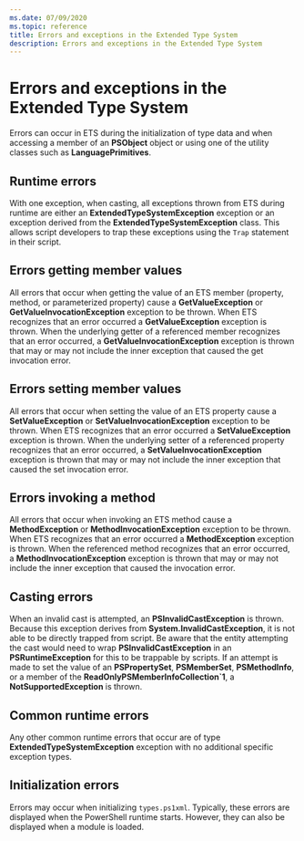 ```yaml
---
ms.date: 07/09/2020
ms.topic: reference
title: Errors and exceptions in the Extended Type System
description: Errors and exceptions in the Extended Type System
---
```

# Errors and exceptions in the Extended Type System

Errors can occur in ETS during the initialization of type data and when accessing a member of an
**PSObject** object or using one of the utility classes such as **LanguagePrimitives**.

## Runtime errors

With one exception, when casting, all exceptions thrown from ETS during runtime are either an
**ExtendedTypeSystemException** exception or an exception derived from the
**ExtendedTypeSystemException** class. This allows script developers to trap these exceptions using
the `Trap` statement in their script.

## Errors getting member values

All errors that occur when getting the value of an ETS member (property, method, or parameterized
property) cause a **GetValueException** or **GetValueInvocationException** exception to be thrown.
When ETS recognizes that an error occurred a **GetValueException** exception is thrown. When the
underlying getter of a referenced member recognizes that an error occurred, a
**GetValueInvocationException** exception is thrown that may or may not include the inner exception
that caused the get invocation error.

## Errors setting member values

All errors that occur when setting the value of an ETS property cause a **SetValueException** or
**SetValueInvocationException** exception to be thrown. When ETS recognizes that an error occurred a
**SetValueException** exception is thrown. When the underlying setter of a referenced property
recognizes that an error occurred, a **SetValueInvocationException** exception is thrown that may or
may not include the inner exception that caused the set invocation error.

## Errors invoking a method

All errors that occur when invoking an ETS method cause a **MethodException** or
**MethodInvocationException** exception to be thrown. When ETS recognizes that an error occurred a
**MethodException** exception is thrown. When the referenced method recognizes that an error
occurred, a **MethodInvocationException** exception is thrown that may or may not include the inner
exception that caused the invocation error.

## Casting errors

When an invalid cast is attempted, an **PSInvalidCastException** is thrown. Because this exception
derives from **System.InvalidCastException**, it is not able to be directly trapped from script. Be
aware that the entity attempting the cast would need to wrap **PSInvalidCastException** in an
**PSRuntimeException** for this to be trappable by scripts. If an attempt is made to set the value
of an **PSPropertySet**, **PSMemberSet**, **PSMethodInfo**, or a member of the
**ReadOnlyPSMemberInfoCollection`1**, a **NotSupportedException** is thrown.

## Common runtime errors

Any other common runtime errors that occur are of type **ExtendedTypeSystemException** exception
with no additional specific exception types.

## Initialization errors

Errors may occur when initializing `types.ps1xml`. Typically, these errors are displayed when the
PowerShell runtime starts. However, they can also be displayed when a module is loaded.
